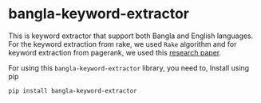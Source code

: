 # bangla-keyword-extractor
This is keyword extractor that support both Bangla and English languages. For the keyword extraction from rake, we used `Rake` algorithm and for keyword extraction from pagerank, we used this [research paper](https://www.researchgate.net/publication/335819660_Keyword_Extraction_from_Bengali_News).

For using this `bangla-keyword-extractor` library, you need to,
Install using pip
```commandline
pip install bangla-keyword-extractor
```
